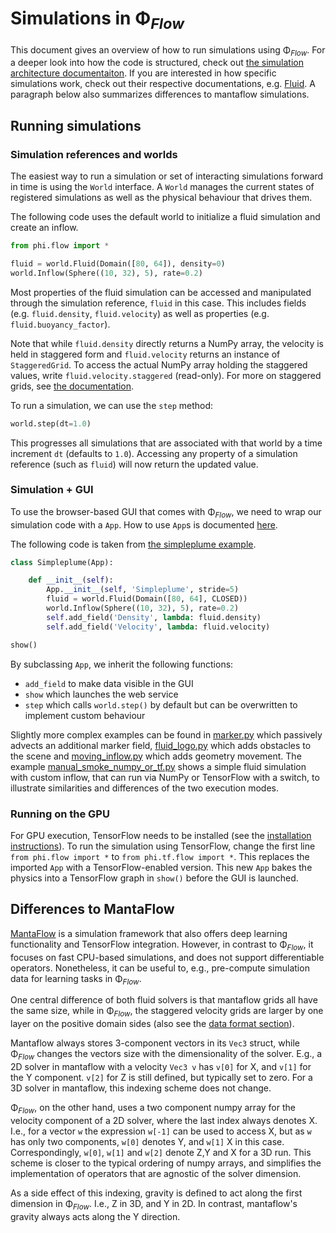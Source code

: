 # Simulations in Φ<sub>*Flow*</sub>

This document gives an overview of how to run simulations using Φ<sub>*Flow*</sub>.
For a deeper look into how the code is structured, check out [the simulation architecture documentaiton](Simulation_Architecture.md).
If you are interested in how specific simulations work, check out their respective documentations, e.g.
[Fluid](Fluid_Simulation.md).
A paragraph below also summarizes differences to mantaflow simulations.

## Running simulations

### Simulation references and worlds

The easiest way to run a simulation or set of interacting simulations forward in time is using the `World` interface.
A `World` manages the current states of registered simulations as well as the physical behaviour that drives them.

The following code uses the default world to initialize a fluid simulation and create an inflow.

```python
from phi.flow import *

fluid = world.Fluid(Domain([80, 64]), density=0)
world.Inflow(Sphere((10, 32), 5), rate=0.2)
```

Most properties of the fluid simulation can be accessed and manipulated through the simulation reference, `fluid` in this case.
This includes fields (e.g. `fluid.density`, `fluid.velocity`) as well as properties (e.g. `fluid.buoyancy_factor`).

Note that while `fluid.density` directly returns a NumPy array, the velocity is held in staggered form and
`fluid.velocity` returns an instance of `StaggeredGrid`.
To access the actual NumPy array holding the staggered values, write `fluid.velocity.staggered` (read-only).
For more on staggered grids, see [the documentation](Staggered_Grids.md).

To run a simulation, we can use the `step` method:

```python
world.step(dt=1.0)
```

This progresses all simulations that are associated with that world by a time increment `dt` (defaults to `1.0`).
Accessing any property of a simulation reference (such as `fluid`) will now return the updated value.

### Simulation + GUI

To use the browser-based GUI that comes with Φ<sub>*Flow*</sub>, we need to wrap our simulation code with a
`App`.
How to use `App`s is documented [here](Browser_GUI.md).

The following code is taken from [the simpleplume example](../demos/simpleplume.py).

```python
class Simpleplume(App):

    def __init__(self):
        App.__init__(self, 'Simpleplume', stride=5)
        fluid = world.Fluid(Domain([80, 64], CLOSED))
        world.Inflow(Sphere((10, 32), 5), rate=0.2)
        self.add_field('Density', lambda: fluid.density)
        self.add_field('Velocity', lambda: fluid.velocity)

show()
```

By subclassing `App`, we inherit the following functions:

- `add_field` to make data visible in the GUI
- `show` which launches the web service
- `step` which calls `world.step()` by default but can be overwritten to implement custom behaviour

Slightly more complex examples can be found in 
[marker.py](../demos/marker.py) which passively advects an additional marker field,
[fluid_logo.py](../demos/fluid_logo.py) which adds obstacles to the scene and
[moving_inflow.py](../demos/moving_inflow.py) which adds geometry movement.
The example [manual_smoke_numpy_or_tf.py](../demos/manual_smoke_numpy_or_tf.py) shows a simple
fluid simulation with custom inflow, that can run via NumPy or TensorFlow with a switch,
to illustrate similarities and differences of the two execution modes.

### Running on the GPU

For GPU execution, TensorFlow needs to be installed (see the [installation instructions](Installation_Instructions.md)).
To run the simulation using TensorFlow, change the first line `from phi.flow import *` to `from phi.tf.flow import *`.
This replaces the imported `App` with a TensorFlow-enabled version.
This new `App` bakes the physics into a TensorFlow graph in `show()` before the GUI is launched.

## Differences to MantaFlow

[MantaFlow](http://mantaflow.com/) is a simulation framework that also offers
deep learning functionality and TensorFlow integration. However, in contrast to
Φ<sub>*Flow*</sub>, it focuses on fast CPU-based simulations, and does not
support differentiable operators. Nonetheless, it can be useful to, e.g.,
pre-compute simulation data for learning tasks in Φ<sub>*Flow*</sub>.

One central difference of both fluid solvers is that mantaflow grids all have
the same size, while in Φ<sub>*Flow*</sub>, the staggered velocity grids are
larger by one layer on the positive domain sides 
(also see the [data format section](Scene_Format_Specification.md)).

Mantaflow always stores 3-component vectors in its `Vec3`
struct, while Φ<sub>*Flow*</sub> changes the vectors size with the
dimensionality of the solver. E.g., a 2D solver in mantaflow with a velocity `Vec3 v`
has `v[0]` for X, and `v[1]` for the Y component. `v[2]` for Z is still
defined, but typically set to zero. For a 3D solver in mantaflow, this indexing
scheme does not change.

Φ<sub>*Flow*</sub>, on the other hand, uses a two component numpy array for the
velocity component of a 2D solver, where the last index always denotes X. I.e.,
for a vector `w` the expression `w[-1]` can be used to access X, but
as `w` has only two components, `w[0]` denotes Y, and `w[1]` X in this case.
Correspondingly,
`w[0]`, `w[1]` and `w[2]` denote Z,Y and X for a 3D run. This scheme is
closer to the typical ordering of numpy arrays, and simplifies the
implementation of operators that are agnostic of the solver dimension.

As a side effect of this indexing, gravity is defined to act along the first
dimension in Φ<sub>*Flow*</sub>. I.e., Z in 3D, and Y in 2D. In contrast,
mantaflow's gravity always acts along the Y direction.
